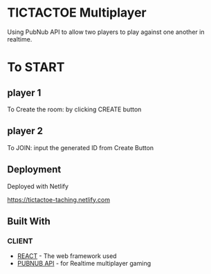 # TICTACTOE Multiplayer
Using PubNub API to allow two players to play against one another in realtime.

# To START
## player 1
To Create the room: by clicking CREATE button
## player 2
To JOIN: input the generated ID from Create Button

## Deployment

Deployed with Netlify

https://tictactoe-taching.netlify.com

## Built With

### CLIENT
* [REACT](http://www.dropwizard.io/1.0.2/docs/) - The web framework used
* [PUBNUB API](https://www.pubnub.com/) - for Realtime multiplayer gaming

